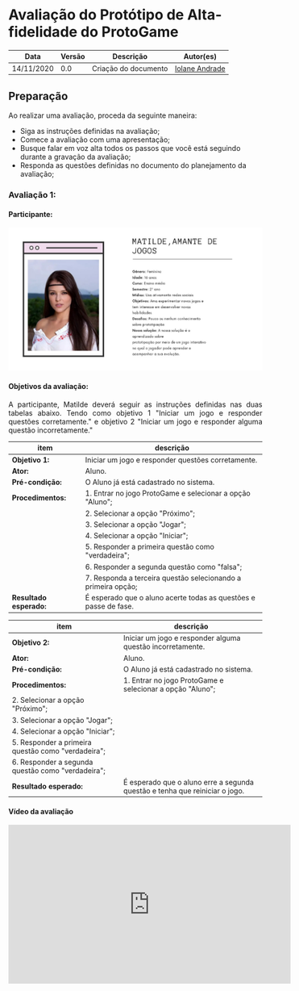 # Avaliação do Protótipo de Alta-fidelidade do ProtoGame


Data | Versão | Descrição | Autor(es)
 --- | ------ | --------- | ------
14/11/2020 | 0.0 | Criação do documento  |[Iolane Andrade](https://github.com/IolaneAndrade)


## Preparação

Ao realizar uma avaliação, proceda da seguinte maneira:

- Siga as instruções definidas na avaliação;
- Comece a avaliação com uma apresentação; 
- Busque falar em voz alta todos os passos que você está seguindo durante a gravação da avaliação;
- Responda as questões definidas no documento do planejamento da avaliação;


### Avaliação 1:

#### Participante:
 
![persona 1](./img/persona-1.jpg)


#### Objetivos da avaliação:

<p align="justify">A participante, Matilde deverá seguir as instruções definidas nas duas tabelas abaixo. Tendo como objetivo 1 "Iniciar um jogo e responder questões corretamente." e objetivo 2 "Iniciar um jogo e responder alguma questão incorretamente."</p>
 

item     | descrição
-------------------| ---------------------------
**Objetivo 1:**    | Iniciar um jogo e responder questões corretamente.
**Ator:**          | Aluno.
**Pré-condição:**  | O Aluno já está cadastrado no sistema.
**Procedimentos:** | 1. Entrar no jogo ProtoGame e selecionar a opção "Aluno";
                   | 2. Selecionar a opção "Próximo";
                   | 3. Selecionar a opção "Jogar";
                   | 4. Selecionar a opção "Iniciar";
                   | 5. Responder a primeira questão como "verdadeira";
                   | 6. Responder a segunda questão como "falsa";
                   | 7. Responda a terceira questão selecionando a primeira opção;
**Resultado esperado:** | É esperado que o aluno acerte todas as questões e passe de fase.

item | descrição
----- | ----
**Objetivo 2:** | Iniciar um jogo e responder alguma questão incorretamente.
**Ator:** | Aluno.
**Pré-condição:** | O Aluno já está cadastrado no sistema.
**Procedimentos:** | 1. Entrar no jogo ProtoGame e selecionar a opção "Aluno";
  | 2. Selecionar a opção "Próximo";
  | 3. Selecionar a opção "Jogar";
  | 4. Selecionar a opção "Iniciar";
  | 5. Responder a primeira questão como "verdadeira";
  | 6. Responder a segunda questão como "verdadeira";
**Resultado esperado:** | É esperado que o aluno erre a segunda questão e tenha que reiniciar o jogo.

#### Vídeo da avaliação

<p>
<iframe width="560" height="315" src="https://www.youtube.com/embed/LeNjNtP9bVY" frameborder="0" allow="accelerometer; autoplay; clipboard-write; encrypted-media; gyroscope; picture-in-picture" allowfullscreen></iframe>
</p>

